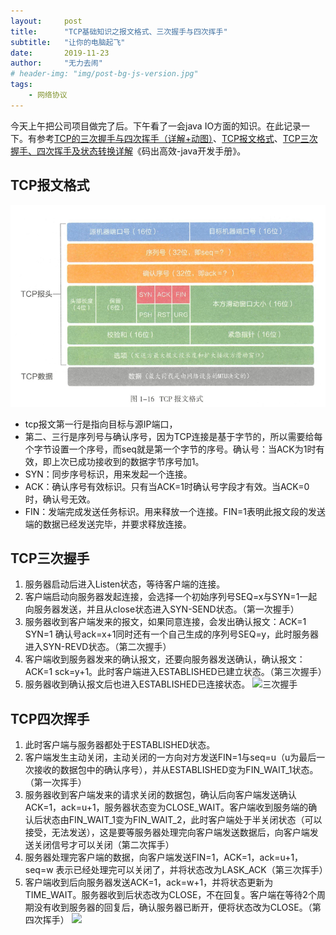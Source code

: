 ```yaml
---
layout:     post
title:      "TCP基础知识之报文格式、三次握手与四次挥手"
subtitle:   "让你的电脑起飞"
date:       2019-11-23
author:     "无力去闹"
# header-img: "img/post-bg-js-version.jpg"
tags:
    - 网络协议
---
```

今天上午把公司项目做完了后。下午看了一会java IO方面的知识。在此记录一下。有参考[TCP的三次握手与四次挥手（详解+动图）][1]、[TCP报文格式][2]、[TCP三次握手、四次挥手及状态转换详解](https://www.jianshu.com/p/29868fb82890)《码出高效-java开发手册》。

## TCP报文格式
![](/img/in-post/tcp-learning/tcpbaowen.png)

* tcp报文第一行是指向目标与源IP端口，
* 第二、三行是序列号与确认序号，因为TCP连接是基于字节的，所以需要给每个字节设置一个序号，而seq就是第一个字节的序号。确认号：当ACK为1时有效，即上次已成功接收到的数据字节序号加1。
* SYN：同步序号标识，用来发起一个连接。
* ACK：确认序号有效标识。只有当ACK=1时确认号字段才有效。当ACK=0时，确认号无效。
* FIN：发端完成发送任务标识。用来释放一个连接。FIN=1表明此报文段的发送端的数据已经发送完毕，并要求释放连接。

## TCP三次握手
1. 服务器启动后进入Listen状态，等待客户端的连接。
2. 客户端启动向服务器发起连接，会选择一个初始序列号SEQ=x与SYN=1一起向服务器发送，并且从close状态进入SYN-SEND状态。（第一次握手）
3. 服务器收到客户端发来的报文，如果同意连接，会发出确认报文：ACK=1 SYN=1 确认号ack=x+1同时还有一个自己生成的序列号SEQ=y，此时服务器进入SYN-REVD状态。（第二次握手）
4. 客户端收到服务器发来的确认报文，还要向服务器发送确认，确认报文：ACK=1 sck=y+1。此时客户端进入ESTABLISHED已建立状态。（第三次握手）
5. 服务器收到确认报文后也进入ESTABLISHED已连接状态。
![三次握手](https://img-blog.csdn.net/20170605110405666?watermark/2/text/aHR0cDovL2Jsb2cuY3Nkbi5uZXQvcXpjc3U=/font/5a6L5L2T/fontsize/400/fill/I0JBQkFCMA==/dissolve/70/gravity/SouthEast)
## TCP四次挥手
1. 此时客户端与服务器都处于ESTABLISHED状态。
2. 客户端发生主动关闭，主动关闭的一方向对方发送FIN=1与seq=u（u为最后一次接收的数据包中的确认序号），并从ESTABLISHED变为FIN_WAIT_1状态。（第一次挥手）
3. 服务器收到客户端发来的请求关闭的数据包，确认后向客户端发送确认ACK=1，ack=u+1，服务器状态变为CLOSE_WAIT。客户端收到服务端的确认后状态由FIN_WAIT_1变为FIN_WAIT_2，此时客户端处于半关闭状态（可以接受，无法发送），这是要等服务器处理完向客户端发送数据后，向客户端发送关闭信号才可以关闭（第二次挥手）
4. 服务器处理完客户端的数据，向客户端发送FIN=1，ACK=1，ack=u+1，seq=w 表示已经处理完可以关闭了，并将状态改为LASK_ACK（第三次挥手）
5. 客户端收到后向服务器发送ACK=1，ack=w+1，并将状态更新为TIME_WAIT。服务器收到后状态改为CLOSE，不在回复。客户端在等待2个周期没有收到服务器的回复后，确认服务器已断开，便将状态改为CLOSE。（第四次挥手）
![](https://img-blog.csdn.net/20170606084851272?watermark/2/text/aHR0cDovL2Jsb2cuY3Nkbi5uZXQvcXpjc3U=/font/5a6L5L2T/fontsize/400/fill/I0JBQkFCMA==/dissolve/70/gravity/SouthEast)



[1]:https://blog.csdn.net/qzcsu/article/details/72861891
[2]:http://023wg.com/message/message/cd_feature_tcp_message_format.html